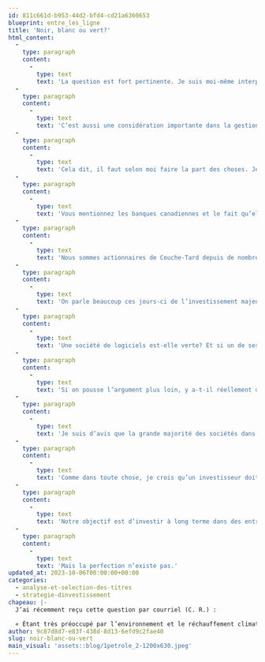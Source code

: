 ```yaml
---
id: 811c661d-b953-44d2-bfd4-cd21a6360653
blueprint: entre_les_ligne
title: 'Noir, blanc ou vert?'
html_content:
  -
    type: paragraph
    content:
      -
        type: text
        text: 'La question est fort pertinente. Je suis moi-même interpellé par l’environnement et la crise des changements climatiques. De fait, j’estime que notre entreprise fait sa part pour l’environnement – notre siège social est homologué « LEED Or », utilisant un système de géothermie depuis sa construction en 2012. Nous avons récemment ajouté deux bornes électriques de chargement pour véhicules électriques à l’usage de nos employés (pour un total de quatre). Nous envisageons l’ajout de panneaux solaires sur notre édifice.'
  -
    type: paragraph
    content:
      -
        type: text
        text: 'C’est aussi une considération importante dans la gestion de nos portefeuilles sous gestion. C’est pourquoi nous n’investissons plus dans l’industrie pétrolière depuis plusieurs années. La question environnementale fait partie intégrante de toute décision d’investissement que nous prenons. Étant des investisseurs à long terme, nous sommes convaincus qu’une société qui nuit à l’environnement n’a pas un avenir très reluisant à long terme.'
  -
    type: paragraph
    content:
      -
        type: text
        text: 'Cela dit, il faut selon moi faire la part des choses. Je crois que toute position extrême n’est probablement pas raisonnable en investissement, comme dans la plupart des autres sphères.'
  -
    type: paragraph
    content:
      -
        type: text
        text: 'Vous mentionnez les banques canadiennes et le fait qu’elles prêtent de l’argent aux pétrolières. Est-ce une raison pour ne pas investir dans les banques?'
  -
    type: paragraph
    content:
      -
        type: text
        text: 'Nous sommes actionnaires de Couche-Tard depuis de nombreuses années. Une partie importante de ses revenus provient de la vente d’essence aux automobilistes. Est-ce un motif suffisant pour vendre nos actions?'
  -
    type: paragraph
    content:
      -
        type: text
        text: 'On parle beaucoup ces jours-ci de l’investissement majeur du gouvernement québécois dans un producteur de batteries pour autos électriques. Mais les autos électriques et les batteries sont loin d’être exemptes d’empreintes environnementales néfastes.'
  -
    type: paragraph
    content:
      -
        type: text
        text: 'Une société de logiciels est-elle verte? Et si un de ses clients est une banque qui finance l’industrie pétrolière? Ou si un de ses clients est un transporteur aérien? Un fabricant de panneaux solaires utilise du plastique et autres matériaux dérivés en partie du pétrole.'
  -
    type: paragraph
    content:
      -
        type: text
        text: 'Si on pousse l’argument plus loin, y a-t-il réellement des secteurs économiques qui n’ont aucune exposition au secteur pétrolier ou à toute action délétère pour l’environnement? Y a-t-il un placement qui soit exempt de toute empreinte environnementale?'
  -
    type: paragraph
    content:
      -
        type: text
        text: 'Je suis d’avis que la grande majorité des sociétés dans le monde ont une empreinte environnementale. COTE 100 en a une, même si elle est probablement beaucoup plus petite que la moyenne des entreprises (c’est plus facile quand on ne fabrique rien).'
  -
    type: paragraph
    content:
      -
        type: text
        text: 'Comme dans toute chose, je crois qu’un investisseur doit rechercher un équilibre. Le monde du placement écologique n’est ni noir ni blanc, mais d’une nuance de gris (ou de vert).'
  -
    type: paragraph
    content:
      -
        type: text
        text: 'Notre objectif est d’investir à long terme dans des entreprises qui nous offriront des rendements attrayants. Nous évitons les sociétés et les industries qui, selon nous, sont clairement nocives pour l’environnement. Nous préférons celles qui, dans le meilleur des cas, favorisent l’environnement, ou à tout le moins ne l’affectent pas trop.'
  -
    type: paragraph
    content:
      -
        type: text
        text: 'Mais la perfection n’existe pas.'
updated_at: 2023-10-06T00:00:00+00:00
categories:
  - analyse-et-selection-des-titres
  - strategie-dinvestissement
chapeau: |-
  J’ai récemment reçu cette question par courriel (C. R.) :

  « Étant très préoccupé par l’environnement et le réchauffement climatique, j’aimerais savoir pourquoi Cote100 continue à acheter des titres liés aux pétroles ainsi qu’aux banques Canadiennes qui financent le développement des sables bitumineux du Canada. De très gros fonds mutuels ont décidé de sortir totalement de cette industrie pourquoi Cote100 ne prends pas ce virage? »
author: 9c87d8d7-e83f-438d-8d13-6efd9c2fae40
slug: noir-blanc-ou-vert
main_visual: 'assets::blog/1petrole_2-1200x630.jpeg'
---
```

